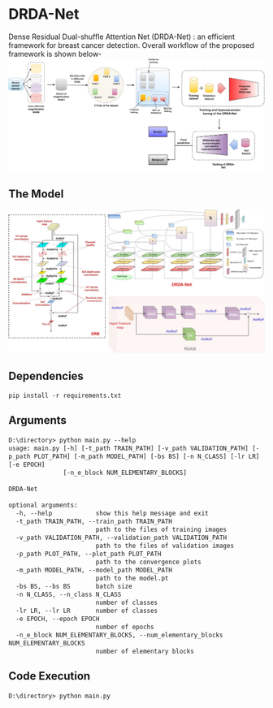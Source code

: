 # DRDA-Net
Dense Residual Dual-shuffle Attention Net (DRDA-Net) : an efficient framework for breast cancer detection. Overall workflow of the proposed framework is shown below- ![flow diagram](https://github.com/SohamChattopadhyayEE/DRDA-Net/blob/main/figures/Overall%20flow%20diagram.jpg)

## The Model
![model](https://github.com/SohamChattopadhyayEE/DRDA-Net/blob/main/figures/Model.JPG)

## Dependencies 
    pip install -r requirements.txt

## Arguments
    D:\directory> python main.py --help
    usage: main.py [-h] [-t_path TRAIN_PATH] [-v_path VALIDATION_PATH] [-p_path PLOT_PATH] [-m_path MODEL_PATH] [-bs BS] [-n N_CLASS] [-lr LR] [-e EPOCH]
                   [-n_e_block NUM_ELEMENTARY_BLOCKS]

    DRDA-Net

    optional arguments:
      -h, --help            show this help message and exit
      -t_path TRAIN_PATH, --train_path TRAIN_PATH
                            path to the files of training images
      -v_path VALIDATION_PATH, --validation_path VALIDATION_PATH
                            path to the files of validation images
      -p_path PLOT_PATH, --plot_path PLOT_PATH
                            path to the convergence plots
      -m_path MODEL_PATH, --model_path MODEL_PATH
                            path to the model.pt
      -bs BS, --bs BS       batch size
      -n N_CLASS, --n_class N_CLASS
                            number of classes
      -lr LR, --lr LR       number of classes
      -e EPOCH, --epoch EPOCH
                            number of epochs
      -n_e_block NUM_ELEMENTARY_BLOCKS, --num_elementary_blocks NUM_ELEMENTARY_BLOCKS
                            number of elementary blocks
## Code Execution
    D:\directory> python main.py
